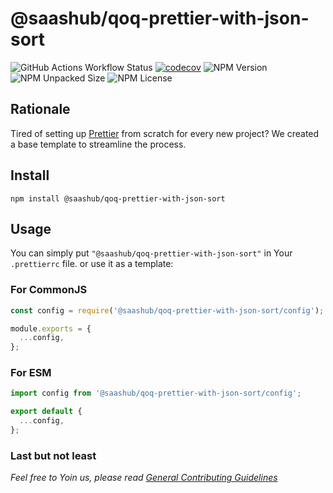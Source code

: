 # @saashub/qoq-prettier-with-json-sort

![GitHub Actions Workflow Status](https://img.shields.io/github/actions/workflow/status/saashub-it/qoq/main.yml) [![codecov](https://codecov.io/gh/saashub-it/qoq/graph/badge.svg?flag=prettier-with-json-sort&token=PQ1XAQQ257)](https://codecov.io/gh/saashub-it/qoq/flags/prettier-with-json-sort) ![NPM Version](https://img.shields.io/npm/v/%40saashub%2Fqoq-eslint-v9-ts-vitest)
![NPM Unpacked Size](https://img.shields.io/npm/unpacked-size/%40saashub%2Fqoq-eslint-v9-ts-vitest) ![NPM License](https://img.shields.io/npm/l/%40saashub%2Fqoq-eslint-v9-ts-vitest)

## Rationale

Tired of setting up [Prettier](https://www.npmjs.com/package/prettier) from scratch for every new project? We created a base template to streamline the process.

## Install

    npm install @saashub/qoq-prettier-with-json-sort

## Usage

You can simply put `"@saashub/qoq-prettier-with-json-sort"` in Your `.prettierrc` file. or use it as a template:

### For CommonJS

```js
const config = require('@saashub/qoq-prettier-with-json-sort/config');

module.exports = {
  ...config,
};
```

### For ESM

```js
import config from '@saashub/qoq-prettier-with-json-sort/config';

export default {
  ...config,
};
```

### Last but not least

_Feel free to Yoin us, please read [General Contributing Guidelines](https://github.com/saashub-it/qoq/blob/master/.github/CONTRIBUTING.md)_
